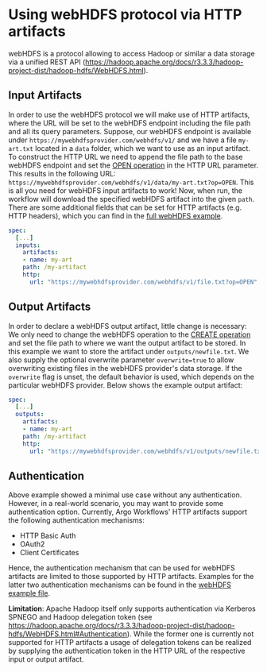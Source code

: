 # Using webHDFS protocol via HTTP artifacts

webHDFS is a protocol allowing to access Hadoop or similar a data storage via a unified REST API (<https://hadoop.apache.org/docs/r3.3.3/hadoop-project-dist/hadoop-hdfs/WebHDFS.html>).

## Input Artifacts

In order to use the webHDFS protocol we will make use of HTTP artifacts, where the URL will be set to the webHDFS endpoint including the file path and all its query parameters. Suppose, our webHDFS endpoint is available under `https://mywebhdfsprovider.com/webhdfs/v1/` and we have a file `my-art.txt` located in a `data` folder, which we want to use as an input artifact. To construct the HTTP URL we need to append the file path to the base webHDFS endpoint and set the [OPEN operation](https://hadoop.apache.org/docs/r3.3.3/hadoop-project-dist/hadoop-hdfs/WebHDFS.html#Open_and_Read_a_File) in the HTTP URL parameter. This results in the following URL: `https://mywebhdfsprovider.com/webhdfs/v1/data/my-art.txt?op=OPEN`. This is all you need for webHDFS input artifacts to work! Now, when run, the workflow will download the specified webHDFS artifact into the given `path`. There are some additional fields that can be set for HTTP artifacts (e.g. HTTP headers), which you can find in the [full webHDFS example](https://github.com/argoproj/argo-workflows/blob/master/examples/webhdfs-input-output-artifacts.yaml).

```yaml
spec:
  [...]
  inputs:
    artifacts:
    - name: my-art
    path: /my-artifact
    http:
      url: "https://mywebhdfsprovider.com/webhdfs/v1/file.txt?op=OPEN"
```

## Output Artifacts

In order to declare a webHDFS output artifact, little change is necessary: We only need to change the webHDFS operation to the [CREATE operation](https://hadoop.apache.org/docs/r3.3.3/hadoop-project-dist/hadoop-hdfs/WebHDFS.html#Create_and_Write_to_a_File) and set the file path to where we want the output artifact to be stored. In this example we want to store the artifact under `outputs/newfile.txt`. We also supply the optional overwrite parameter `overwrite=true` to allow overwriting existing files in the webHDFS provider's data storage. If the `overwrite` flag is unset, the default behavior is used, which depends on the particular webHDFS provider. Below shows the example output artifact:

```yaml
spec:
  [...]
  outputs:
    artifacts:
    - name: my-art
    path: /my-artifact
    http:
      url: "https://mywebhdfsprovider.com/webhdfs/v1/outputs/newfile.txt?op=CREATE&overwrite=true"
```

## Authentication

Above example showed a minimal use case without any authentication. However, in a real-world scenario, you may want to provide some authentication option. Currently, Argo Workflows' HTTP artifacts support the following authentication mechanisms:

- HTTP Basic Auth
- OAuth2
- Client Certificates

Hence, the authentication mechanism that can be used for webHDFS artifacts are limited to those supported by HTTP artifacts. Examples for the latter two authentication mechanisms can be found in the [webHDFS example file](https://github.com/argoproj/argo-workflows/blob/master/examples/webhdfs-input-output-artifacts.yaml).

**Limitation**: Apache Hadoop itself only supports authentication via Kerberos SPNEGO and Hadoop delegation token (see <https://hadoop.apache.org/docs/r3.3.3/hadoop-project-dist/hadoop-hdfs/WebHDFS.html#Authentication>). While the former one is currently not supported for HTTP artifacts a usage of delegation tokens can be realized by supplying the authentication token in the HTTP URL of the respective input or output artifact.
